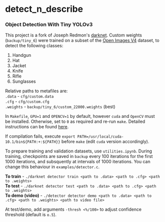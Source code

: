 # detect_n_describe

### Object Detection With Tiny YOLOv3

This project is a fork of Joseph Redmon's [darknet](https://github.com/pjreddie/darknet).
Custom weights (`backup/tiny_6`) were trained on a subset of the [Open Images V4](https://storage.googleapis.com/openimages/web/index.html) dataset, to detect the following classes:

1. Handgun
2. Hat
3. Jacket
4. Knife
5. Rifle
6. Sunglasses

Relative paths to metafiles are: <br/>
`.data` - `cfg/custom.data` <br/>
`.cfg` - `cfg/custom.cfg` <br/>
`.weights` - `backup/tiny_6/custom_22000.weights` (best) <br/>
  
In `Makefile`, `GPU=1` and `OPENCV=1` by default, however `cuda` and `OpenCV` must be installed. Otherwise, set to `0` as required and re-run `make`. Detailed instructions can be found [here](https://pjreddie.com/darknet/yolo/).

If compilation fails, execute  `export PATH=/usr/local/cuda-10.1/bin${PATH:+:${PATH}}` before `make` (edit `cuda` version accordingly).

To prepare training and validation datasets, use `utilities.ipynb`. During training, checkpoints are saved in `backup` every 100 iterations for the first 1000 iterations, and subsquently at intervals of 1000 iterations. You can change this behaviour in `examples/detector.c`.

**To train** - `./darknet detector train <path to .data> <path to .cfg> <path to .weights>` <br/>
**To test** - `./darknet detector test <path to .data> <path to .cfg> <path to .weights>` <br/>
**To demo (video)** - `./detector detector demo <path to .data> <path to .cfg> <path to .weights> <path to video file>` <br/>

At test/demo, add arguments `-thresh <%/100>` to adjust confidence threshold (default is `o.5`).
